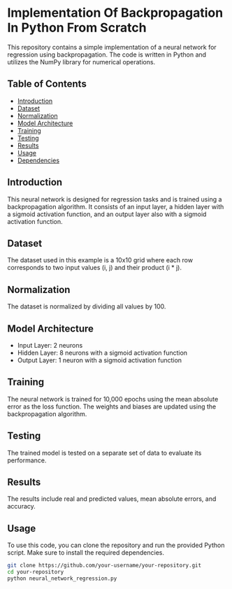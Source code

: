 # Implementation Of Backpropagation In Python From Scratch

This repository contains a simple implementation of a neural network for regression using backpropagation. The code is written in Python and utilizes the NumPy library for numerical operations.

## Table of Contents

- [Introduction](#introduction)
- [Dataset](#dataset)
- [Normalization](#normalization)
- [Model Architecture](#model-architecture)
- [Training](#training)
- [Testing](#testing)
- [Results](#results)
- [Usage](#usage)
- [Dependencies](#dependencies)

## Introduction

This neural network is designed for regression tasks and is trained using a backpropagation algorithm. It consists of an input layer, a hidden layer with a sigmoid activation function, and an output layer also with a sigmoid activation function.

## Dataset

The dataset used in this example is a 10x10 grid where each row corresponds to two input values (i, j) and their product (i * j).

## Normalization

The dataset is normalized by dividing all values by 100.

## Model Architecture

- Input Layer: 2 neurons
- Hidden Layer: 8 neurons with a sigmoid activation function
- Output Layer: 1 neuron with a sigmoid activation function

## Training

The neural network is trained for 10,000 epochs using the mean absolute error as the loss function. The weights and biases are updated using the backpropagation algorithm.

## Testing

The trained model is tested on a separate set of data to evaluate its performance.

## Results

The results include real and predicted values, mean absolute errors, and accuracy.

## Usage

To use this code, you can clone the repository and run the provided Python script. Make sure to install the required dependencies.

```bash
git clone https://github.com/your-username/your-repository.git
cd your-repository
python neural_network_regression.py
